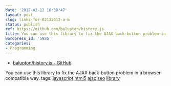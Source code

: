 ```yaml
---
date: '2012-02-12 16:38:47'
layout: post
slug: links-for-02132012-a-m
status: publish
ref: https://github.com/balupton/history.js
title: You can use this library to fix the AJAX back-button problem in a browser-compatible way.
wordpress_id: '5985'
categories:
- Programming
---
```



  * [balupton/history.js - GitHub](https://github.com/balupton/history.js)


You can use this library to fix the AJAX back-button problem in a browser-compatible way.
 tags:                      [javascript](http://www.diigo.com/user/eobrain/javascript)            [html5](http://www.diigo.com/user/eobrain/html5)            [ajax](http://www.diigo.com/user/eobrain/ajax)            [seo](http://www.diigo.com/user/eobrain/seo)            [library](http://www.diigo.com/user/eobrain/library)




